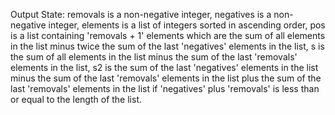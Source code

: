 Output State: removals is a non-negative integer, negatives is a non-negative integer, elements is a list of integers sorted in ascending order, pos is a list containing 'removals + 1' elements which are the sum of all elements in the list minus twice the sum of the last 'negatives' elements in the list, s is the sum of all elements in the list minus the sum of the last 'removals' elements in the list, s2 is the sum of the last 'negatives' elements in the list minus the sum of the last 'removals' elements in the list plus the sum of the last 'removals' elements in the list if 'negatives' plus 'removals' is less than or equal to the length of the list.